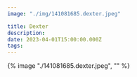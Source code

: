 ```yaml
---
image: "./img/141081685.dexter.jpeg"

title: Dexter
description: 
date: 2023-04-01T15:00:00.000Z
tags: 
---
```

{% image "./141081685.dexter.jpeg", "" %}